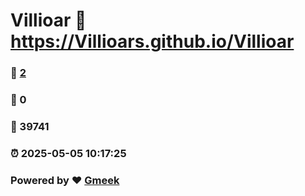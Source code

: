 # Villioar :link: https://Villioars.github.io/Villioar 
### :page_facing_up: [2](https://Villioars.github.io/Villioar/tag.html) 
### :speech_balloon: 0 
### :hibiscus: 39741 
### :alarm_clock: 2025-05-05 10:17:25 
### Powered by :heart: [Gmeek](https://github.com/Meekdai/Gmeek)
